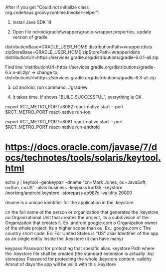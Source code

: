
After if you get "Could not initialize class org.codehaus.groovy.runtime.InvokerHelper":

1. Install Java SDK 14

2. Open file ndroid\gradle\wrapper\gradle-wrapper.properties, update version of gradle

distributionBase=GRADLE_USER_HOME
distributionPath=wrapper/dists
zipStoreBase=GRADLE_USER_HOME
zipStorePath=wrapper/dists
distributionUrl=https\://services.gradle.org/distributions/gradle-6.0.1-all.zip

Find line 'distributionUrl=https\://services.gradle.org/distributions/gradle-6.x.x-all.zip'
=> change to:
distributionUrl=https\://services.gradle.org/distributions/gradle-6.3-all.zip

3. cd android, run command:
    ./gradlew

4. It takes time. If shows "BUILD SUCCESSFUL", everything is OK


export RCT_METRO_PORT=8082
react-native start --port $RCT_METRO_PORT
react-native run-ios

export RCT_METRO_PORT=8081
react-native start --port $RCT_METRO_PORT
react-native run-android

# https://docs.oracle.com/javase/7/docs/technotes/tools/solaris/keytool.html
echo y | keytool -genkeypair -dname "cn=Mark Jones, ou=JavaSoft, o=Sun, c=US" -alias business -keypass kpi135 -keystore /working/android.keystore -storepass ab987c -validity 20000

dname is a unique identifier for the application in the .keystore

cn the full name of the person or organization that generates the .keystore
ou Organizational Unit that creates the project, its a subdivision of the Organization that creates it. Ex. android.google.com
o Organization owner of the whole project. Its a higher scope than ou. Ex.: google.com
c The country short code. Ex: For United States is "US"
alias Identifier of the app as an single entity inside the .keystore (it can have many)

keypass Password for protecting that specific alias.
keystore Path where the .keystore file shall be created (the standard extension is actually .ks)
storepass Password for protecting the whole .keystore content.
validity Amout of days the app will be valid with this .keystore
